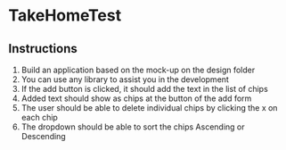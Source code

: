 # TakeHomeTest

## Instructions
1. Build an application based on the mock-up on the design folder
2. You can use any library to assist you in the development
3. If the add button is clicked, it should add the text in the list of chips
4. Added text should show as chips at the button of the add form
5. The user should be able to delete individual chips by clicking the x on each chip
6. The dropdown should be able to sort the chips Ascending or Descending
